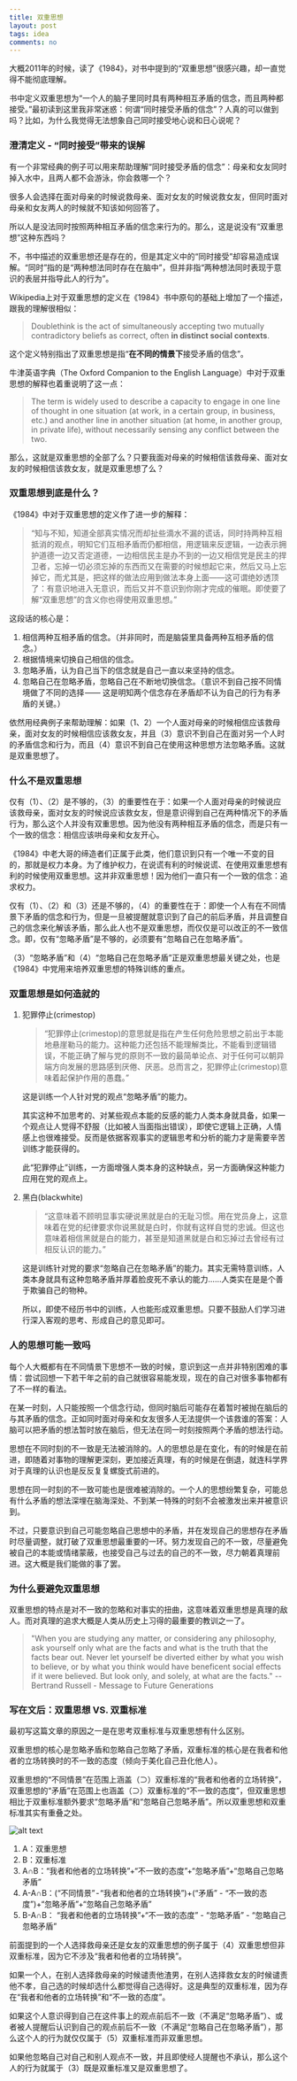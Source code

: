 ```yaml
---
title: 双重思想
layout: post
tags: idea
comments: no
---
```


<!-- 本文跟很久之前写的双重标准会有些重复的地方。 -->

大概2011年的时候，读了《1984》，对书中提到的“双重思想”很感兴趣，却一直觉得不能彻底理解。

书中定义双重思想为“一个人的脑子里同时具有两种相互矛盾的信念，而且两种都接受。”最初读到这里我非常迷惑：何谓“同时接受矛盾的信念”？人真的可以做到吗？比如，为什么我觉得无法想象自己同时接受地心说和日心说呢？

### 澄清定义 - “同时接受”带来的误解

有一个非常经典的例子可以用来帮助理解“同时接受矛盾的信念”：母亲和女友同时掉入水中，且两人都不会游泳，你会救哪一个？

很多人会选择在面对母亲的时候说救母亲、面对女友的时候说救女友，但同时面对母亲和女友两人的时候就不知该如何回答了。

所以人是没法同时按照两种相互矛盾的信念来行为的。那么，这是说没有“双重思想”这种东西吗？

不，书中描述的双重思想还是存在的，但是其定义中的“同时接受”却容易造成误解。“同时”指的是“两种想法同时存在在脑中”，但并非指“两种想法同时表现于意识的表层并指导此人的行为”。

Wikipedia上对于双重思想的定义在《1984》书中原句的基础上增加了一个描述，跟我的理解很相似：

> Doublethink is the act of simultaneously accepting two mutually contradictory beliefs as correct, often **in distinct social contexts**.

这个定义特别指出了双重思想是指“**在不同的情景下**接受矛盾的信念”。

牛津英语字典（The Oxford Companion to the English Language）中对于双重思想的解释也着重说明了这一点：

> The term is widely used to describe a capacity to engage in one line of thought in one situation (at work, in a certain group, in business, etc.) and another line in another situation (at home, in another group, in private life), without necessarily sensing any conflict between the two.

那么，这就是双重思想的全部了么？只要我面对母亲的时候相信该救母亲、面对女友的时候相信该救女友，就是双重思想了么？

### 双重思想到底是什么？

《1984》中对于双重思想的定义作了进一步的解释：

> “知与不知，知道全部真实情况而却扯些滴水不漏的谎话，同时持两种互相抵消的观点，明知它们互相矛盾而仍都相信，用逻辑来反逻辑，一边表示拥护道德一边又否定道德，一边相信民主是办不到的一边又相信党是民主的捍卫者，忘掉一切必须忘掉的东西而又在需要的时候想起它来，然后又马上忘掉它，而尤其是，把这样的做法应用到做法本身上面——这可谓绝妙透顶了：有意识地进入无意识，而后又并不意识到你刚才完成的催眠。即使要了解“双重思想”的含义你也得使用双重思想。”

这段话的核心是：

1. 相信两种互相矛盾的信念。（并非同时，而是脑袋里具备两种互相矛盾的信念。）
2. 根据情境来切换自己相信的信念。
3. 忽略矛盾，认为自己当下的信念就是自己一直以来坚持的信念。
4. 忽略自己在忽略矛盾，忽略自己在不断地切换信念。（意识不到自己按不同情境做了不同的选择 —— 这是明知两个信念存在矛盾却不认为自己的行为有矛盾的关键。）

依然用经典例子来帮助理解：如果（1、2）一个人面对母亲的时候相信应该救母亲，面对女友的时候相信应该救女友，并且（3）意识不到自己在面对另一个人时的矛盾信念和行为，而且（4）意识不到自己在使用这种思想方法忽略矛盾。这就是双重思想了。

### 什么不是双重思想

仅有（1）、（2）是不够的，（3）的重要性在于：如果一个人面对母亲的时候说应该救母亲，面对女友的时候说应该救女友，但是意识得到自己在两种情况下的矛盾行为，那么这个人并没有双重思想。因为他没有两种相互矛盾的信念，而是只有一个一致的信念：相信应该哄母亲和女友开心。

《1984》中老大哥的缔造者们正属于此类，他们意识到只有一个唯一不变的目的，那就是权力本身。为了维护权力，在说谎有利的时候说谎、在使用双重思想有利的时候使用双重思想。这并非双重思想！因为他们一直只有一个一致的信念：追求权力。

仅有（1）、（2）和（3）还是不够的，（4）的重要性在于：即使一个人有在不同情景下矛盾的信念和行为，但是一旦被提醒就意识到了自己的前后矛盾，并且调整自己的信念来化解该矛盾，那么此人也不是双重思想，而仅仅是可以改正的不一致信念。即，仅有“忽略矛盾”是不够的，必须要有“忽略自己在忽略矛盾”。

（3）“忽略矛盾”和（4）“忽略自己在忽略矛盾”正是双重思想最关键之处，也是《1984》中党用来培养双重思想的特殊训练的重点。

### 双重思想是如何造就的

1. 犯罪停止(crimestop) 

    > “犯罪停止(crimestop)的意思就是指在产生任何危险思想之前出于本能地悬崖勒马的能力。这种能力还包括不能理解类比，不能看到逻辑错误，不能正确了解与党的原则不一致的最简单论点、对于任何可以朝异端方向发展的思路感到厌倦、厌恶。总而言之，犯罪停止(crimestop)意味着起保护作用的愚蠢。”

    这是训练一个人针对党的观点“忽略矛盾”的能力。

    其实这种不加思考的、对某些观点本能的反感的能力人类本身就具备，如果一个观点让人觉得不舒服（比如被人当面指出错误），即使它逻辑上正确，人情感上也很难接受。反而是依据客观事实的逻辑思考和分析的能力才是需要辛苦训练才能获得的。

    此“犯罪停止”训练，一方面增强人类本身的这种缺点，另一方面确保这种能力应用在党的观点上。

2. 黑白(blackwhite)

    > “这意味着不顾明显事实硬说黑就是白的无耻习惯。用在党员身上，这意味着在党的纪律要求你说黑就是白时，你就有这样自觉的忠诚。但这也意味着相信黑就是白的能力，甚至是知道黑就是白和忘掉过去曾经有过相反认识的能力。”

    这是训练针对党的要求“忽略自己在忽略矛盾”的能力。其实无需特意训练，人类本身就具有这种忽略矛盾并厚着脸皮死不承认的能力……人类实在是是个善于欺骗自己的物种。

    所以，即使不经历书中的训练，人也能形成双重思想。只要不鼓励人们学习进行深入客观的思考、形成自己的意见即可。

### 人的思想可能一致吗

每个人大概都有在不同情景下思想不一致的时候，意识到这一点并非特别困难的事情：尝试回想一下若干年之前的自己就很容易能发现，现在的自己对很多事物都有了不一样的看法。

在某一时刻，人只能按照一个信念行动，但同时脑后可能存在着暂时被抛在脑后的与其矛盾的信念。正如同时面对母亲和女友很多人无法提供一个该救谁的答案：人脑可以把矛盾的想法暂时放在脑后，但无法在同一时刻按照两个矛盾的想法行动。

思想在不同时刻的不一致是无法被消除的。人的思想总是在变化，有的时候是在前进，即随着对事物的理解更深刻，更加接近真理，有的时候是在倒退，就连科学界对于真理的认识也是反反复复螺旋式前进的。

思想在同一时刻的不一致可能也是很难被消除的。一个人的思想纷繁复杂，可能总有什么矛盾的想法深埋在脑海深处、不到某一特殊的时刻不会被激发出来并被意识到。

不过，只要意识到自己可能忽略自己思想中的矛盾，并在发现自己的思想存在矛盾时尽量调整，就打破了双重思想最重要的一环。努力发现自己的不一致，尽量避免被自己的本能或情绪蒙蔽，也接受自己与过去的自己的不一致，尽力朝着真理前进。这大概是我们能做的事了罢。

### 为什么要避免双重思想
双重思想的特点是对不一致的忽略和对事实的扭曲，这意味着双重思想是真理的敌人。而对真理的追求大概是人类从历史上习得的最重要的教训之一了。

> "When you are studying any matter, or considering any philosophy, ask yourself only what are the facts and what is the truth that the facts bear out. Never let yourself be diverted either by what you wish to believe, or by what you think would have beneficent social effects if it were believed. But look only, and solely, at what are the facts." 
> -- Bertrand Russell - Message to Future Generations

### 写在文后：双重思想 VS. 双重标准

最初写这篇文章的原因之一是在思考双重标准与双重思想有什么区别。

双重思想的核心是忽略矛盾和忽略自己忽略了矛盾，双重标准的核心是在我者和他者的立场转换时的不一致的态度（倾向于美化自己丑化他人）。

双重思想的“不同情景”在范围上涵盖（⊃）双重标准的“我者和他者的立场转换”，双重思想的“矛盾”在范围上也涵盖（⊃）双重标准的“不一致的态度”，但双重思想相比于双重标准额外要求“忽略矛盾”和“忽略自己忽略矛盾”。所以双重思想和双重标准其实有重叠之处。

![alt text](https://upload.wikimedia.org/wikipedia/commons/d/da/Set_intersection.svg)

1. A：双重思想
2. B：双重标准
3. A∩B：“我者和他者的立场转换”+“不一致的态度”+“忽略矛盾”+“忽略自己忽略矛盾”
4. A-A∩B：(“不同情景” - “我者和他者的立场转换”)+(“矛盾” - “不一致的态度”)+“忽略矛盾”+“忽略自己忽略矛盾”
5. B-A∩B： “我者和他者的立场转换”+“不一致的态度” - “忽略矛盾” - “忽略自己忽略矛盾”

前面提到的一个人选择救母亲还是女友的双重思想的例子属于（4）双重思想但非双重标准，因为它不涉及“我者和他者的立场转换”。

如果一个人，在别人选择救母亲的时候谴责他渣男，在别人选择救女友的时候谴责他不孝，自己选的时候却选什么都觉得自己选得好。这是典型的双重标准，因为存在“我者和他者的立场转换”和“不一致的态度”。

如果这个人意识得到自己在这件事上的观点前后不一致（不满足“忽略矛盾”）、或者被人提醒后认识到自己的观点前后不一致（不满足“忽略自己在忽略矛盾”），那么这个人的行为就仅仅属于（5）双重标准而非双重思想。

如果他忽略自己对自己和别人观点不一致，并且即使经人提醒也不承认，那么这个人的行为就属于（3）既是双重标准又是双重思想了。

<!-- ####双重思想的定义
《1984》中对于双重思想的定义是：“一个人的脑子里同时具有两种相互矛盾的信念，而且两种都接受。”
值得注意的是：同时具有，并不意味着同时使用她们、按照它们来行为。
####解释
《1984》中对于定义做了进一步的解释：“知与不知，知道全部真实情况而却扯些滴水不漏的谎话，同时持两种互相抵消的观点，明知它们互相矛盾而仍都相信，用逻辑来反逻辑，一边表示拥护道德一边又否定道德，一边相信民主是办不到的一边又相信党是民主的捍卫者，忘掉一切必须忘掉的东西而又在需要的时候想起它来，然后又马上忘掉它，而尤其是，把这样的做法应用到做法本身上面——这可谓绝妙透顶了：有意识地进入无意识，而后又并不意识到你刚才完成的催眠。即使要了解“双重思想”的含义你也得使用双重思想。”

“党员不仅需要有正确的观点,而且需要正确的本能。要求他必须具备的各种信念和态度,有许多从来没有向他明确说明过,而且若要明确说明,势必暴露英社固有的内在矛盾。如果他是个天生正统的人——新话叫思想好(goodthinker)——他不论在什么情况下想也不用想,都会知道,正确的信念应该是什么,应该有什么感情。反正,在儿童时代就受到以犯罪停止(crimestop)、黑白(blackwhite)、双重思想(doublethink)这样的新话词汇为中心的细致的精神训练,使他不愿意也不能够对任何问题有太深太多的想法。

对于党员,不要求他有私人的感情,也不允许他有热情的减退。他应该生活在对外敌内奸感到仇恨、对胜利感到得意、对党的力量和英明感到五体投地的那种狂热情绪之中。他对简单乏味的生活所产生的不满,被有意识地引导到向外发泄出来,消失在两分钟仇恨这样的花样上。至于可能引起怀疑或造反倾向的思想,则用他早期受到的内心纪律训练而事先就加以扼杀了。这种训练的最初和最简单的一个阶段,新话叫做犯罪停止(crimestop),在孩子们很小的时候就可以进行。犯罪停止(crimestop)的意思就是指在产生任何危险思想之前出于本能地悬崖勒马的能力。这种能力还包括不能理解类比,不能看到逻辑错误,不能正确了解与英社原则不一致的最简单的论点、对于任何可以朝异端方向发展的思路感到厌倦、厌恶。总而言之,犯罪停止(crimestop)意味着起保护作用的愚蠢。但光是愚蠢还不够,还要保持充分正统,这就要求对自己的思维过程能加以控制,就象表演柔软体操的杂技演员控制自己身体一样。大洋国社会的根本信念是,老大哥全能,党一贯正确。但由于在现实生活中老大哥并不全能,党也并不一贯正确。这就需要在处理事实时要始终不懈地、时时刻刻地保持灵活性。这方面的一个关键字眼是黑白(blackwhite)。这个字眼象新话中的许多其他字眼一样,有两个相互矛盾的含义。用在对方身上,这意味着不顾明显事实硬说黑就是白的无耻习惯。用在党员身上,这意味着在党的纪律要求你说黑就是白时,你就有这样自觉的忠诚。但这也意味着相信黑就是白的能力,甚至是知道黑就是白和忘掉过去曾经有过相反认识的能力。这就要求不断窜改过去,而要窜改过去只有用那个实际上包括所有其他方法的思想方法才能做到;这在新话中叫做双重思想(doublethink)。”

“双重思想(doublethink)意味着在一个人的思想中同时保持并且接受两种相互矛盾的认识的能力。党内知识分子知道自己的记忆应向什么方向加以改变;因此他也知道他是在窜改现实。但是由于运用了双重思想,他也使自己相信现实并没有遭到侵犯。这个过程必须是自觉的,否则就不能有足够的精确性;但也必须是不自觉的,否则就会有弄虚作假的感觉,因此也有犯罪的感觉。双重思想是英社的核心思想,因为党的根本目的就是既要利用自觉欺骗,而同时又保持完全诚实的目标坚定性。有意说谎,但又真的相信这种谎言;忘掉可以拆穿这种谎言的事实,然后在必要的时候又从忘怀的深渊中把事实拉了出来,需要多久就维持多久;否认客观现实的存在,但与此同时又一直把所否认的现实估计在内——所有这一切都是绝对必要的,不可或缺。甚至在使用双重思想这个字眼的时候也必须运用双重思想。因为你使用这个字眼就是承认你在窜改现实;再来一下双重思想,你就擦掉了这个认识;如是反复,永无休止,谎言总是抢先真理一步。

过去所有的寡头政体所以丧失权力，或者是由于自己僵化，或者是由于软化。所谓僵化，就是它们变得愚蠢和狂妄起来，不能适应客观情况的变化，因而被推翻掉。所谓软化，就 是它们变得开明和胆怯起来，在应该使用武力的时候却作了让步，因此也被推翻掉了。那就是说，它们丧失权力或者是通过自觉，或者是通过不自觉。而党的成就是，它实行了一 种思想制度，能够使两种情况同时并存。党的统治要保持长久不衰，没有任何其他的思想基础。你要统治，而且要持续统治，你就必须要能够打乱现实的意识。因为统治的秘诀就是把相信自己的一贯正确同从过去错误汲取教训的能力结合起来。”

“没有人会为了废除权力而夺取权力。权力不是手段，权力是目的。” -->


<!-- 

一种情况是表面上看起来矛盾，实际上并没有矛盾。
站在老大哥的角度，他可以相信对民主的追求的同时，也相信对人民的欺骗和控制是实现民主的手段，这两者没有矛盾，因为老大哥眼里最终实现的民主是未来的民主或者部分的民主，他或者相信民主在当下是不可能的，或者相信彻底的民主是不可能的。
站在老大哥的角度，他也可以如书中所说相信权力是唯一和终极的追求。

一种情况是确实两种信念是矛盾的，但是使用者意识不到矛盾。
	一种情况是表面上的信念看起来矛盾，实际上思想深处的信念并非如是，也不存在矛盾。使用者只是在适当的时候使用对自己有利的信念，实际上他相信的是对自己有利，而非具体的信念。
	一种情况是使用者受到如书中所描述的训练，导致在某些情景下按相反的信念行事。



一方面，我相信人们应该消除偏见（包括种族偏见，性别偏见，民族偏见，国家偏见等等），另一方面，我仍然相信作为一国之民，应该努力增强自己的国家，至少是完全从实用的角度来看也应该这么做。

关键就在于不同时和不同情境！时间和情境只要一方面不同人就可以根据  不同的信念来行为。

商人一方面赚钱，政客一方面攫取权力，另一方面又随时转换成发自内心的相信为人民服务、为社会做贡献。一方面随时享受“身为人上人”的优越感，一方面在其可能表现出来对别人造成危害的时候立即停止并真心诚意的转换为爱人如己。更深层的信念其实是：认为在不伤害别人的时候享受一下无可厚非，认为人性中的弱点不能消除、认为别人都是这样。一方面满足自己的欲望，另一方面随时转换成爱人如己。


自我欺骗，停止思考，忽视矛盾，等等。一般人们在认知失调的时候，会尽力寻找一致，停止这个过程就是双重思想吗？

如果双重思想并不真的存在，或者并不真的广泛存在，那么讨论它有意义吗？如果没有意义，那么讨论什么有意义？日常生活中类似双重思想的行为吗？它到底是什么？
应该如何对待？自己应该实行双重思想吗？如何对待别人实行双重思想？


经常会跟双重标准混淆。一定程度上也有联系。




Never let yourself be diverted by what you wish to believe : not by your emotions, not by your position in some issue, not by what other people want you to believe, not by what you think if you believe it other people will be happy! 

There are problems in this statement, such as, are facts people's interpretations? how to love? 

Writing and talking is not about providing a final, correct, perfect answer to any matter or issue, but an approaching procedure to truth.   -->

<!---
很多成功的企业都玩这一套，为自己讲一个动听的故事，包含“努力、奉献、机缘、天分”等等美好的事物，却不谈商业竞争的残酷、决策中的黑幕，并不是因为他们欺骗大家，而是他们确实两者都相信，既相信那些看起来美好的事物是不可或缺的，又同时心狠手辣的解决残酷的竞争带来的各种问题。他们是实用主义者，他们明白美好的事物说出来会有积极的效果，所以只说了其中的一部分，所有的宣传都是如此，从公司到政权。-->




